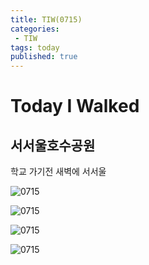 ```yaml
---
title: TIW(0715)
categories:
 - TIW
tags: today
published: true
---
```

 Today I Walked
 =====
 
 ## 서서울호수공원

학교 가기전 새벽에 서서울  

![0715](/imges/0715/07151187.jpg)  

![0715](/imges/0715/07151188.jpg)  

![0715](/imges/0715/07151189.jpg)  

![0715](/imges/0715/07151190.jpg)  